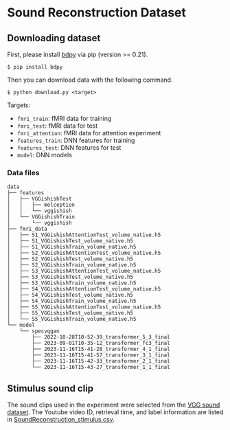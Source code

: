 # Sound Reconstruction Dataset

## Downloading dataset

First, please install [bdpy](https://github.com/KamitaniLab/bdpy) via pip (version >= 0.21).

```
$ pip install bdpy
```

Then you can download data with the following command.

```
$ python download.py <target>
```

Targets:

- `fmri_train`: fMRI data for training
- `fmri_test`: fMRI data for test
- `fmri_attention`: fMRI data for attention experiment
- `features_train`: DNN features for training
- `features_test`: DNN features for test
- `model`: DNN models

### Data files

```
data
├── features
│   ├── VGGishishTest
│   │   ├── melception
│   │   └── vggishish
│   └── VGGishishTrain
│       └── vggishish
├── fmri_data
│   ├── S1_VGGishishAttentionTest_volume_native.h5
│   ├── S1_VGGishishTest_volume_native.h5
│   ├── S1_VGGishishTrain_volume_native.h5
│   ├── S2_VGGishishAttentionTest_volume_native.h5
│   ├── S2_VGGishishTest_volume_native.h5
│   ├── S2_VGGishishTrain_volume_native.h5
│   ├── S3_VGGishishAttentionTest_volume_native.h5
│   ├── S3_VGGishishTest_volume_native.h5
│   ├── S3_VGGishishTrain_volume_native.h5
│   ├── S4_VGGishishAttentionTest_volume_native.h5
│   ├── S4_VGGishishTest_volume_native.h5
│   ├── S4_VGGishishTrain_volume_native.h5
│   ├── S5_VGGishishAttentionTest_volume_native.h5
│   ├── S5_VGGishishTest_volume_native.h5
│   └── S5_VGGishishTrain_volume_native.h5
└── model
    └── specvqgan
        ├── 2022-10-28T10-52-39_transformer_5_3_final
        ├── 2023-09-01T10-35-12_transformer_fc3_final
        ├── 2023-11-16T15-41-28_transformer_4_1_final
        ├── 2023-11-16T15-41-57_transformer_3_1_final
        ├── 2023-11-16T15-42-33_transformer_2_1_final
        └── 2023-11-16T15-43-27_transformer_1_1_final
```

## Stimulus sound clip

The sound clips used in the experiment were selected from the [VGG sound dataset](https://www.robots.ox.ac.uk/~vgg/data/vggsound/). The Youtube video ID, retrieval time, and label information are listed in [SoundReconstruction_stimulus.csv](SoundReconstruction_stimulus.csv).
